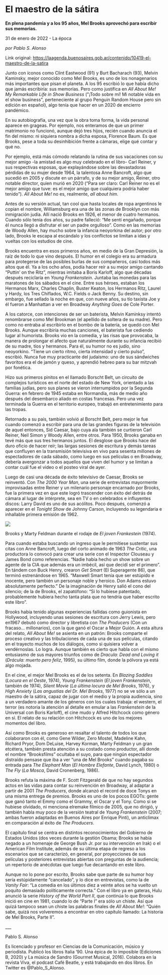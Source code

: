 # El maestro de la sátira

**En plena pandemia y a los 95 años, Mel Brooks aprovechó para escribir sus memorias.**

31 de enero de 2022 - La época

_por Pablo S. Alonso_

Link original: https://laagenda.buenosaires.gob.ar/contenido/10419-el-maestro-de-la-satira



Junto con íconos como Clint Eastwood (91) y Burt Bacharach (93), Melvin Kaminsky, mejor conocido como Mel Brooks, es uno de los nonagenarios más importantes que pisan el planeta. A los 95 escribió lo que había dicho que jamás escribiría: sus memorias. Pero como justifica en *All About Me! My Remarkable Life in Show Business* ("¡Todo sobre mí! Mi notable vida en el show business", perteneciente al grupo Penguin Random House pero sin edición en español), algo tenía que hacer en un 2020 de encierro pandémico.




En su autobiografía, una vez que la obra toma forma, la vida personal aparece en grageas. Por ejemplo, nos enteramos de que un primer matrimonio no funcionó, aunque dejó tres hijos, recién cuando anuncia el fin del mismo: ni siquiera nombra a dicha esposa, Florence Baum. Es que Brooks, pese a toda su desinhibición frente a cámaras, elige qué contar y qué no.




Por ejemplo, está más cómodo relatando la rutina de sus vacaciones con su mejor amigo -la amistad es algo muy celebrado en el libro- Carl Reiner, y sus respectivas esposas, que explayándose sobre las devastadoras pérdidas de su mujer desde 1964, la talentosa Anne Bancroft, algo que sucedió en 2005 y discute en un párrafo, y de su mejor amigo, Reiner, otro notable director, quien murió en 2020 (“Para ser claro: Carl Reiner no es el mejor amigo que tuve: es el mejor amigo que cualquiera podría haber tenido”). *All About Me!* no es, realmente, *all about him*.




Antes de su versión actual, tan cool que hasta locales de ropa argentinos le copian el nombre, Williamsburg era una de las zonas de Brooklyn con más inmigración judía. Allí nació Brooks en 1926, el menor de cuatro hermanos. Cuando sólo tenía dos años, su padre falleció: “Me sentí engañado, porque él nunca llegó a disfrutar el ser un padre orgulloso”. Como en las memorias de Woody Allen, hay mucho sobre la infancia neoyorkina del autor; por otro lado, Brooks le escapa al escándalo y los conflictos se limitan a idas y vueltas con los estudios de cine.




Brooks encuentra en esos primeros años, en medio de la Gran Depresión, la raíz de todo lo que vino después. El humor en el colegio era su armadura para protegerse de las posibles burlas de sus compañeros, casi todos más altos que él. Ya a los ocho años, podía hacer reír a su mejor amigo cantando “Puttin’ on the Ritz”, mientras imitaba a Boris Karloff, algo que décadas después reciclaría en *Young Frankenstein*. Juntaba las monedas para las maratones de los sábados en el cine. Entre sus héroes, estaban los Hermanos Marx, Charles Chaplin, Buster Keaton, los Hermanos Ritz, Laurel y Hardy, los Tres Chiflados, W.C. Fields o Jack Benny. Su destino, sin embargo, fue sellado la noche en que, con nueve años, su tío taxista Joe y él fueron a Manhattan a ver en Broadway *Anything Goes* de Cole Porter.




A los catorce, con intenciones de ser un baterista, Melvin Kaminksy intentó renombrarse como Mel Brookman (el apellido de soltera de su madre). Pero como no entraba al escribirlo en el bombo de la batería, se quedó con Mel Brooks. Aunque escribiría muchas canciones, el baterista fue cediendo lugar al humorista. Brooks vio en la comedia, y las risas que provocaba, la manera de prolongar el afecto que naturalmente durante su infancia recibió de su madre, tíos y hermanos. Para él, su humor no es judío, sino neoyorkino. “Tiene un cierto ritmo, cierta intensidad y cierto pulso”, escribió. Nunca fue muy practicante del judaísmo: uno de sus sándwiches favoritos era el de jamón y queso, y aprendió hebreo para su bar mitzvah por fonética.




Hizo sus primeros pinitos en el llamado Borscht Belt, un circuito de complejos turísticos en el norte del estado de New York, orientado a las familias judías, pero sus planes se vieron interrumpidos por la Segunda Guerra: en febrero de 1945 estaba en Normandía, más de medio año después del desembarco aliado en costas francesas. Pero una vez terminada la Guerra en el territorio europeo, trabajó en entretenimiento para las tropas.




Retornado a su país, también volvió al Borscht Belt, pero mejor le fue cuando comenzó a escribir para una de las grandes figuras de la televisión de aquel entonces, Sid Caesar, bajo cuya ala también se curtieron Carl Reiner, Neil Simon y Woody Allen, entre otros. Para 1950, Brooks ganaba en tevé más que sus tres hermanos juntos. El desglose que Brooks hace del duro oficio de hacer reír; las largas sesiones de escritura y demás tareas que confluyen en la transmisión televisiva en vivo para sesenta millones de espectadores de cada sábado, como luego en sus películas o en Broadway, debería avergonzar a todos aquellos que viven del humor y se limitan a contar cuál fue el video o el posteo viral de ayer.




Luego de casi una década de éxito televisivo de Caesar, Brooks se reinventó. Con *The 2000 Year Man*, una serie de entrevistas mayormente improvisadas entre Reiner y un milenario personaje encarnado por Brooks, fue la primera vez en que este logró trascender con éxito del detrás de cámara al lugar de intérprete, sea en TV o en celebrados e influyentes discos: Larry David es uno de sus acólitos. Poco después, comenzó a aparecer en el *Tonight Show* de Johnny Carson, incluyendo su legendaria e inhallable primera emisión de 1962.




![](https://cdn.feater.me/files/images/139071/d3cff93b-9c53-4efe-b63a-fbdd43dd96d2.jpg)




Brooks y Marty Feldman durante el rodaje de *El joven Frankestein* (1974).




Para cuando estaba buscando un ingreso que le permitiese sustentar sus citas con Anne Bancroft, luego del corto animado de 1963 *The Critic*, una productora lo convocó para crear una serie con el Inspector Clouseau y James Bond como referencias. “Nadie había hecho un show sobre un agente de la CIA que además era un imbécil, así que decidí ser el primero”. En tándem con Buck Henry, crearon *Get Smart* (El Superagente 86), que terminó estrenándose en 1965. “Maxwell Smart tenía que ser estúpido e inocente, pero también un personaje noble y heroico. Don Adams estuvo absolutamente perfecto.” De la imaginación de Henry salió el cono del silencio; de la de Brooks, el zapatófono: “Si lo hubiese patentado, probablemente hubiera hecho tanta plata que no tendría que haber escrito este libro”.




Brooks había tenido algunas experiencias fallidas como guionista en Hollywood, incluyendo unas sesiones de escritura con Jerry Lewis, pero en1967 debutó como director y libretista con *The Producers* (Con un fracaso… millonarios), con la que ganó el Oscar a Mejor Guión. A esta altura del relato, *All About Me!* se asienta en un patrón: Brooks comparte el proceso creativo y las tribulaciones de cada una de sus películas, citando en el trayecto muchos de los diálogos, como si quisiera volver a vendérnoslas. Lo logra. Aunque también es cierto que habla con el mismo entusiasmo de sus mayores triunfos como de *Dracula: Dead and Loving it* (*Drácula: muerto pero feliz*, 1995), su último film, donde la pólvora ya está algo mojada.




En el cine, el mejor Mel Brooks es el de los setenta. En *Blazing Saddles* (*Locura en el Oeste*, 1974), *Young Frankenstein* (*El joven Frankenstein*, también de 1974), *Silent Movie* (*La última locura de Mel Brooks*, 1976), y *High Anxiety* (*Las angustias del Dr. Mel Brooks*, 1977) no se ve sólo a un maestro de la sátira, capaz de jugar con el medio y la propia audiencia, sino a un verdadero amante de los géneros con los cuales trabaja: el western, el terror (es notoria la atención al detalle en emular a las *Frankenstein* de la Universal con Boris Karloff), el cine mudo y Alfred Hitchcock como género en sí. El relato de su relación con Hitchcock es uno de los mejores momentos del libro.




Así como Brooks es generoso en resaltar el talento de todos los que colaboraron con él, como Gene Wilder, Zero Mostel, Madeline Kahn, Richard Pryor, Dom DeLuise, Harvey Korman, Marty Feldman y un gran etcétera, también presta atención a su costado como productor, allí donde el nombre “Brooksfilms” ocultaba el suyo, para que ningún espectador distraído pensase que iba a ver “una de Mel Brooks” cuando pagaba su entrada para *The Elephant Man* (*El Hombre Elefante*, David Lynch, 1980) o *The Fly* (*La Mosca*, David Cronenberg, 1986).




Brooks refuta la máxima de F. Scott Fitzgerald de que no hay segundos actos en las vidas para contar su reinvención en Broadway, al adaptar a partir de 2001 *The Producers*, donde alcanzó el record de doce Tonys en una misma entrega de premios. Brooks es uno de los pocos EGOTs: gente que ganó tanto el Emmy como el Grammy, el Oscar y el Tony. Como si se hubiese olvidado, ni menciona elremake fílmico de 2005, que no dirigió, y también habla muy poco de la versión teatral de *Young Frankenstein* (2007; ambas fueron adaptadas en Buenos Aires por Enrique Pinti), un anticlímax en comparación al éxito de *The Producers*.




El capítulo final se centra en distintos reconocimientos del Gobierno de Estados Unidos (dos veces durante la gestión Obama; Brooks se había negado a un homenaje de George Bush Jr. por su intervención en Irak) o el American Film Institute, además de su última etapa de regreso a los escenarios que se caracterizó, en general, por proyecciones de sus películas y posteriores entrevistas abiertas con preguntas de la audiencia; un repertorio de anécdotas que luego fue decantando en este libro.




Aunque no lo pone por escrito, Brooks sabe que parte de su humor hoy sería estúpidamente “cancelado”, y lo dice en entrevistas, como la de *Vanity Fair*: “La comedia en los últimos diez a veinte años se ha vuelto un poquito demasiado políticamente correcta.” Con el libro ya en gateras, Hulu anunció la serie *History of the World Part II*, que continúa lo que Brooks inició en cine en 1981, cuando lo de “Parte I” era sólo un chiste. Así que quizá tampoco sean un chiste las palabras finales de *All About Me!*: “Quién sabe, quizá nos volveremos a encontrar en otro capítulo llamado: La historia de Mel Brooks, Parte II”.




\_\_\_




Pablo S. Alonso




Es licenciado y profesor en Ciencias de la Comunicación, músico y periodista. Publicó los libros Italia ‘90. Una épica de lo imposible (Ediciones B, 2020) y La música de Sandro (Gourmet Musical, 2016). Colabora en la revista Viva, el podcast Café Beatle, y está trabajando en dos libros. En Twitter es @Pablo\_S\_Alonso.



